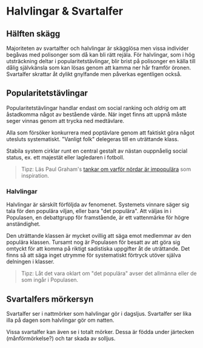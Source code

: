 <title>Halvlingar & Svartalfer</title>

# Halvlingar & Svartalfer

## Hälften skägg

Majoriteten av svartalfter och halvlingar är skägglösa men vissa individer begåvas med polisonger som då kan bli rätt rejäla. För halvlingar, som i hög utsträckning deltar i popularitetstävlingar, blir brist på polisonger en källa till dålig självkänsla som kan lösas genom att kamma ner hår framför öronen. Svartalfer skrattar åt dylikt gnylfande men påverkas egentligen också.

## Popularitetstävlingar

Popularitetstävlingar handlar endast om social ranking och *aldrig* om att åstadkomma något av bestående värde. När inget finns att uppnå måste seger vinnas genom att trycka ned medtävlare.

Alla som försöker konkurrera med poptävlare genom att faktiskt göra något utesluts systematiskt. "Vanligt folk" delegeras till en uträttande klass.

Stabila system cirklar runt en central gestalt av nästan ouppnåelig social status, ex. ett majestät eller lagledaren i fotboll.

> Tipz: Läs Paul Graham's [tankar om varför nördar är impopulära](http://www.paulgraham.com/nerds.html) som inspiration.

### Halvlingar

Halvlingar är särskilt förföljda av fenomenet. Systemets vinnare säger sig tala för den populära viljan, eller bara "det populära". Att väljas in i Populasen, en debattgrupp för framstående, är ett vattenmärke för högre anständighet.

Den uträttande klassen är mycket ovillig att säga emot medlemmar av den populära klassen. Tursamt nog är Populasen för besatt av att göra sig omtyckt för att komma på riktigt sadistiska uppgifter åt de uträttande. Det finns så att säga inget utrymme för systematiskt förtryck utöver själva delningen i klasser.

> Tipz: Låt det vara oklart om "det populära" avser det allmänna eller de som ingår i Populasen.

## Svartalfers mörkersyn

Svartalfer ser i nattmörker som halvlingar gör i dagsljus. Svartalfer ser lika illa på dagen som halvlingar gör om natten.

Vissa svartalfer kan även se i totalt mörker. Dessa är födda under järtecken (månförmörkelse?) och tar skada av solljus.
